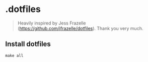 # .dotfiles

> Heavily inspired by Jess Frazelle (https://github.com/jfrazelle/dotfiles). Thank you very much.

## Install dotfiles

```
make all
```
